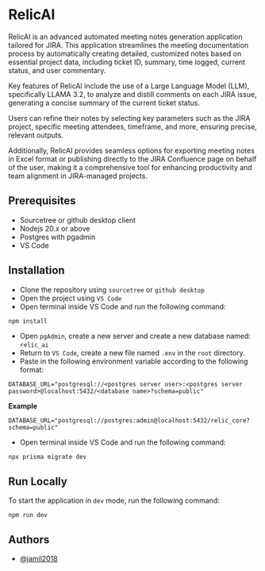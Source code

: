 
# RelicAI

RelicAI is an advanced automated meeting notes generation application tailored for JIRA. This application streamlines the meeting documentation process by automatically creating detailed, customized notes based on essential project data, including ticket ID, summary, time logged, current status, and user commentary.

Key features of RelicAI include the use of a Large Language Model (LLM), specifically LLAMA 3.2, to analyze and distill comments on each JIRA issue, generating a concise summary of the current ticket status. 

Users can refine their notes by selecting key parameters such as the JIRA project, specific meeting attendees, timeframe, and more, ensuring precise, relevant outputs.

Additionally, RelicAI provides seamless options for exporting meeting notes in Excel format or publishing directly to the JIRA Confluence page on behalf of the user, making it a comprehensive tool for enhancing productivity and team alignment in JIRA-managed projects.


## Prerequisites

* Sourcetree or github desktop client
* Nodejs 20.x or above
* Postgres with pgadmin
* VS Code
## Installation

* Clone the repository using `sourcetree` or `github desktop`
* Open the project using `VS Code`
* Open terminal inside VS Code and run the following command:

```bash
npm install
```
* Open `pgAdmin`, create a new server and create a new database named: `relic_ai`
* Return to `VS Code`, create a new file named `.env` in the `root` directory.
* Paste in the following environment variable according to the following format:
```
DATABASE_URL="postgresql://<postgres server user>:<postgres server password>@localhost:5432/<database name>?schema=public"
```
**Example**
```
DATABASE_URL="postgresql://postgres:admin@localhost:5432/relic_core?schema=public"
```
* Open terminal inside VS Code and run the following command:
```
npx prisma migrate dev
```


## Run Locally

To start the application in `dev` mode, run the following command:
```
npm run dev
```


## Authors

- [@jamil2018](https://www.github.com/jamil2018)

